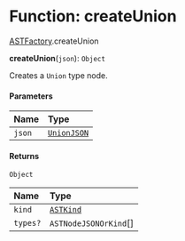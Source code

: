 # Function: createUnion

[ASTFactory](/auto-docs/variable-plugin/modules/ASTFactory.md).createUnion

**createUnion**(`json`): `Object`

Creates a `Union` type node.

#### Parameters

| Name | Type |
| :------ | :------ |
| `json` | [`UnionJSON`](/auto-docs/variable-plugin/interfaces/UnionJSON.md) |

#### Returns

`Object`

| Name | Type |
| :------ | :------ |
| `kind` | [`ASTKind`](/auto-docs/variable-plugin/enums/ASTKind.md) |
| `types?` | `ASTNodeJSONOrKind`\[] |
